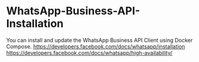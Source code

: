 # WhatsApp-Business-API-Installation
You can install and update the WhatsApp Business API Client using Docker Compose.
https://developers.facebook.com/docs/whatsapp/installation
https://developers.facebook.com/docs/whatsapp/high-availability/
